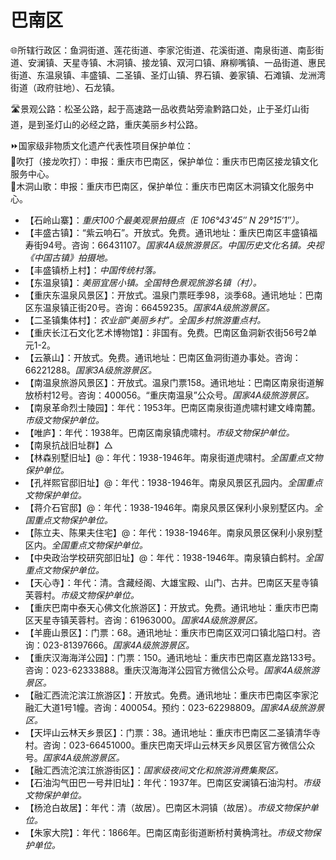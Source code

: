   
# 巴南区  
🌐所辖行政区：鱼洞街道、莲花街道、李家沱街道、花溪街道、南泉街道、南彭街道、安澜镇、天星寺镇、木洞镇、接龙镇、双河口镇、麻柳嘴镇、一品街道、惠民街道、东温泉镇、丰盛镇、二圣镇、圣灯山镇、界石镇、姜家镇、石滩镇、龙洲湾街道（政府驻地）、石龙镇。  
  
🛣️景观公路：松圣公路，起于高速路一品收费站旁渝黔路口处，止于圣灯山街道，是到圣灯山的必经之路，重庆美丽乡村公路。  
  
⏩国家级非物质文化遗产代表性项目保护单位：  
🔸吹打（接龙吹打）：申报：重庆市巴南区，保护单位：重庆市巴南区接龙镇文化服务中心。  
🔸木洞山歌：申报：重庆市巴南区，保护单位：重庆市巴南区木洞镇文化服务中心。  
  
* 【石岭山寨】：*重庆100个最美观景拍摄点（E 106°43′45″ N 29°15′1″）。*  
* 【丰盛古镇】：“紫云响石”。开放式。免费。通讯地址：重庆巴南区丰盛镇福寿街94号。咨询：66431107。*国家4A级旅游景区。中国历史文化名镇。央视《中国古镇》拍摄地。*  
* 【丰盛镇桥上村】：*中国传统村落。*  
* 【东温泉镇】：*美丽宜居小镇。全国特色景观旅游名镇（村）。*  
* 【重庆东温泉风景区】：开放式。温泉门票旺季98，淡季68。通讯地址：巴南区东温泉镇正街20号。咨询：66459235。*国家4A级旅游景区。*  
* 【二圣镇集体村】：*农业部“美丽乡村”。全国乡村旅游重点村。*  
* 【重庆长江石文化艺术博物馆】：非国有。免费。巴南区鱼洞新农街56号2单元1-2。  
* 【云篆山】：开放式。免费。通讯地址：巴南区鱼洞街道办事处。咨询：66221288。*国家3A级旅游景区。*  
* 【南温泉旅游风景区】：开放式。温泉门票158。通讯地址：巴南区南泉街道解放桥村12号。咨询：400056。“重庆南温泉”公众号。*国家4A级旅游景区。*  
* 【南泉革命烈士陵园】：年代：1953年。巴南区南泉街道虎啸村建文峰南麓。*市级文物保护单位。*  
* 【唯庐】：年代：1938年。巴南区南泉镇虎啸村。*市级文物保护单位。*    
* 【南泉抗战旧址群】△  
* 【林森别墅旧址】@：年代：1938-1946年。南泉街道虎啸村。*全国重点文物保护单位。*  
* 【孔祥熙官邸旧址】@：年代：1938-1946年。南泉风景区孔园内。*全国重点文物保护单位。*  
* 【蒋介石官邸】@：年代：1938-1946年。南泉风景区保利小泉别墅区内。*全国重点文物保护单位。*  
* 【陈立夫、陈果夫住宅】@：年代：1938-1946年。南泉风景区保利小泉别墅区内。*全国重点文物保护单位。*  
* 【中央政治学校研究部旧址】@：年代：1938-1946年。南泉镇白鹤村。*全国重点文物保护单位。*  
* 【天心寺】：年代：清。含藏经阁、大雄宝殿、山门、古井。巴南区天星寺镇芙蓉村。*市级文物保护单位。*  
* 【重庆巴南中泰天心佛文化旅游区】：开放式。免费。通讯地址：重庆市巴南区天星寺镇芙蓉村。咨询：61963000。*国家4A级旅游景区。*  
* 【羊鹿山景区】：门票：68。通讯地址：重庆市巴南区双河口镇北隘口村。咨询：023-81397666。*国家4A级旅游景区。*  
* 【重庆汉海海洋公园】：门票：150。通讯地址：重庆市巴南区嘉龙路133号。咨询：023-62333888。重庆汉海海洋公园官方微信公众号。*国家4A级旅游景区。*  
* 【融汇西流沱滨江旅游区】：开放式。免费。通讯地址：重庆市巴南区李家沱融汇大道1号1幢。咨询：400054。预约：023-62298809。*国家4A级旅游景区。*  
* 【天坪山云林天乡景区】：门票：38。通讯地址：重庆市巴南区二圣镇清华寺村。咨询：023-66451000。重庆巴南天坪山云林天乡风景区官方微信公众号。*国家4A级旅游景区。*  
* 【融汇西流沱滨江旅游街区】：*国家级夜间文化和旅游消费集聚区。*  
* 【石油沟气田巴一号井旧址】：年代：1937年。巴南区安澜镇石油沟村。*市级文物保护单位。*  
* 【杨沧白故居】：年代：清（故居）。巴南区木洞镇（故居）。*市级文物保护单位。*  
* 【朱家大院】：年代：1866年。巴南区南彭街道断桥村黄桷湾社。*市级文物保护单位。*  